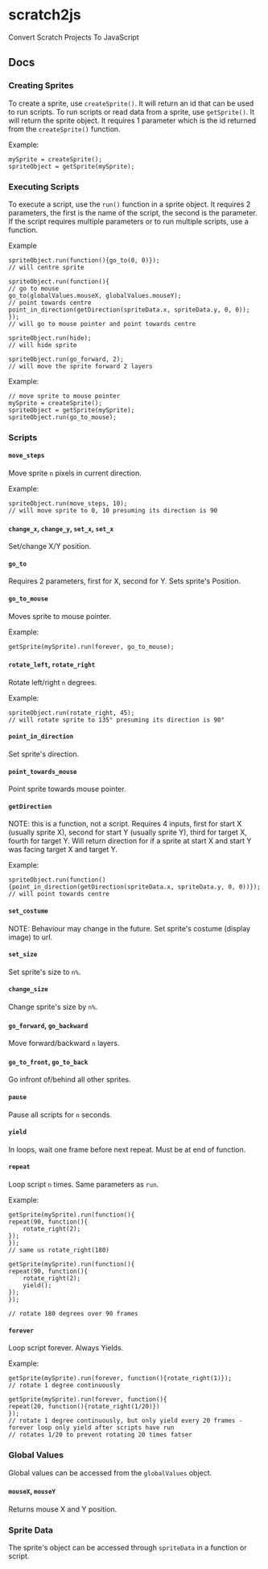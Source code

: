 
# scratch2js
Convert Scratch Projects To JavaScript

## Docs

### Creating Sprites

To create a sprite, use <code>createSprite()</code>. It will return an id that can be used to run scripts. To run scripts or read data from a sprite, use <code>getSprite()</code>. It will return the sprite object. It requires 1 parameter which is the id returned from the <code>createSprite()</code> function.

Example:
```
mySprite = createSprite();
spriteObject = getSprite(mySprite);
```

### Executing Scripts

To execute a script, use the `run()` function in a sprite object. It requires 2 parameters, the first is the name of the script, the second is the parameter. If the script requires multiple parameters or to run multiple scripts, use a function.

Example
```
spriteObject.run(function(){go_to(0, 0)});
// will centre sprite

spriteObject.run(function(){
// go to mouse
go_to(globalValues.mouseX, globalValues.mouseY);
// point towards centre
point_in_direction(getDirection(spriteData.x, spriteData.y, 0, 0));
});
// will go to mouse pointer and point towards centre

spriteObject.run(hide);
// will hide sprite

spriteObject.run(go_forward, 2);
// will move the sprite forward 2 layers

```

Example:
```
// move sprite to mouse pointer
mySprite = createSprite();
spriteObject = getSprite(mySprite);
spriteObject.run(go_to_mouse);
```

### Scripts

#### `move_steps`
Move sprite `n` pixels in current direction.

Example:
```
spriteObject.run(move_steps, 10);
// will move sprite to 0, 10 presuming its direction is 90
```

#### `change_x`, `change_y`, `set_x`, `set_x`
Set/change X/Y position.

#### `go_to`
Requires 2 parameters, first for X, second for Y. Sets sprite's Position.

#### `go_to_mouse`
Moves sprite to mouse pointer.

Example:
```
getSprite(mySprite).run(forever, go_to_mouse);
```

#### `rotate_left`, `rotate_right`
Rotate left/right `n` degrees.

Example:
```
spriteObject.run(rotate_right, 45);
// will rotate sprite to 135° presuming its direction is 90°
```

#### `point_in_direction`
Set sprite's direction.

#### `point_towards_mouse`
Point sprite towards mouse pointer.

#### `getDirection`
NOTE: this is a function, not a script.
Requires 4 inputs, first for start X (usually sprite X), second for start Y (usually sprite Y), third for target X, fourth for target Y. Will return direction for if a sprite at start X and start Y was facing target X and target Y.

Example:
```
spriteObject.run(function(){point_in_direction(getDirection(spriteData.x, spriteData.y, 0, 0))});
// will point towards centre
```

#### `set_costume`
NOTE: Behaviour may change in the future.
Set sprite's costume (display image) to url.

#### `set_size`
Set sprite's size to `n%`.

#### `change_size`
Change sprite's size by `n%`.

#### `go_forward`, `go_backward`
Move forward/backward `n` layers.

#### `go_to_front`, `go_to_back`
Go infront of/behind all other sprites.

#### `pause`
Pause all scripts for `n` seconds.

#### `yield`
In loops, wait one frame before next repeat. Must be at end of function.

#### `repeat`
Loop script `n` times. Same parameters as `run`.

Example:
```
getSprite(mySprite).run(function(){
repeat(90, function(){
    rotate_right(2);
});
});
// same us rotate_right(180)

getSprite(mySprite).run(function(){
repeat(90, function(){
    rotate_right(2);
    yield();
});
});

// rotate 180 degrees over 90 frames
```

#### `forever`
Loop script forever. Always Yields.

Example:
```
getSprite(mySprite).run(forever, function(){rotate_right(1)});
// rotate 1 degree continuously

getSprite(mySprite).run(forever, function(){
repeat(20, function(){rotate_right(1/20)})
});
// rotate 1 degree continuously, but only yield every 20 frames - forever loop only yield after scripts have run
// rotates 1/20 to prevent rotating 20 times fatser
```

### Global Values

Global values can be accessed from the `globalValues` object.

#### `mouseX`, `mouseY`
Returns mouse X and Y position.


### Sprite Data

The sprite's object can be accessed through `spriteData` in a function or script.
